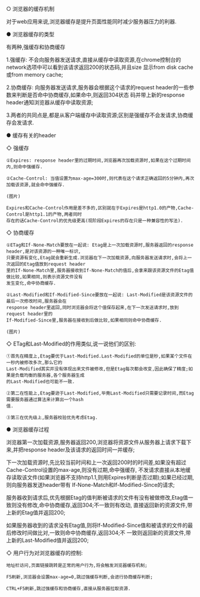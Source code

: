 ○ 浏览器的缓存机制

对于web应用来说,浏览器缓存是提升页面性能同时减少服务器压力的利器.

● 浏览器缓存的类型

有两种,强缓存和协商缓存

1.强缓存: 不会向服务器发送请求,直接从缓存中读取资源,在chrome控制台的network选项中可以看到该请求返回200的状态码,并且size
    显示from disk cache或from memory cache;

2.协商缓存: 向服务器发送请求,服务器会根据这个请求的request header的一些参数来判断是否命中协商缓存,如果命中,则返回304状态
    码并带上新的response header通知浏览器从缓存中读取资源;

3.两者的共同点是,都是从客户端缓存中读取资源;区别是强缓存不会发请求,协商缓存会发请求.

● 缓存有关的header

◇ 强缓存

    ①Expires: response header里的过期时间,浏览器再次加载资源时,如果在这个过期时间内,则命中强缓存.

    ②Cache-Control: 当值设置为max-age=300时,则代表在这个请求正确返回的5分钟内,再次加载该资源,就会命中强缓存.

    (图片)

    Expires和Cache-Control作用是差不多的,区别就在于Expires是http1.0的产物,Cache-Control是http1.1的产物,两者同时
    存在的话Cache-Control的优先级更高(现阶段Expires的存在只是一种兼容性的写法).

◇ 协商缓存

    ①ETag和If-None-Match要放在一起说: Etag是上一次加载资源时,服务器返回的response header,是对该资源的一种唯一标识,
    只要资源有变化,Etag就会重新生成.浏览器在下一次加载资源,向服务器发送请求时,会将上一次返回的Etag值放到request header
    里的If-None-Match里,服务器接收到If-None-Match的值后,会拿来跟该资源文件的Etag值做比较,如果相同,则表示资源文件没有
    发生变化,命中协商缓存.

    ②Last-Modified和If-Modified-Since要放在一起说: Last-Modified是该资源文件的最后一次修改时间,服务器会在
    response header里返回,同时浏览器会将这个值保存起来,在下一次发送请求时,放到request header里的
    If-Modified-Since里,服务器在接收到后做比较,如果相同则命中协商缓存.

    (图片)

◇ ETag和Last-Modified的作用类似,说一说他们的区别:

    ①首先在精度上,Etag要优于Last-Modified.Last-Modified的单位是秒,如果某个文件在一秒内被修改多次,那么它的
    Last-Modified其实并没有体现出来文件被修改,但是Etag每次都会改变,因此确保了精度;如果是负载均衡的服务器,各个服务器生成
    的Last-Modified也可能不一致.

    ②第二在性能上,Etag要逊于Last-Modified,毕竟Last-Modified只需要记录时间,而Etag需要服务器通过算法来计算出一个hash
    值.

    ③第三在优先级上,服务器校验优先考虑Etag.

● 浏览器缓存过程

浏览器第一次加载资源,服务器返回200,浏览器将资源文件从服务器上请求下载下来,并把response header及该请求的返回时间一并缓存;

下一次加载资源时,先比较当前时间和上一次返回200时的时间差,如果没有超过Cache-Control设置的max-age,则没有过期,命中强缓存,
不发请求直接从本地缓存读取该文件(如果浏览器不支持http1.1,则用Expires判断是否过期);如果已经过期,则向服务器发送header带有
If-None-Match和If-Modified-Since的请求;

服务器收到请求后,优先根据Etag的值判断被请求的文件有没有被做修改,Etag值一致则没有修改,命中协商缓存,返回304;不一致则有改动,
直接返回新的资源文件,带上新的Etag值并返回200;

如果服务器收到的请求没有Etag值,则将If-Modified-Since值和被请求的文件的最后修改时间做比对,一致则命中协商缓存,返回304;不
一致则返回新的资源文件,带上新的Last-Modified值并返回200;

◇ 用户行为对浏览器缓存的控制:

    地址栏访问,页面链接跳转是正常的用户行为,将会触发浏览器缓存机制;

    F5刷新,浏览器会设置max-age=0,跳过强缓存判断,会进行协商缓存判断;

    CTRL+F5刷新,跳过强缓存和协商缓存,直接从服务器拉取资源.





